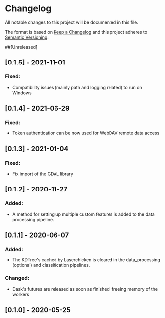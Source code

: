 # Changelog
All notable changes to this project will be documented in this file.

The format is based on [Keep a Changelog](https://keepachangelog.com/en/1.0.0/)
and this project adheres to [Semantic Versioning](https://semver.org/spec/v2.0.0.html).

##[Unreleased]

## [0.1.5] - 2021-11-01
### Fixed:
- Compatibility issues (mainly path and logging related) to run on Windows

## [0.1.4] - 2021-06-29
### Fixed:
- Token authentication can be now used for WebDAV remote data access

## [0.1.3] - 2021-01-04
### Fixed:
- Fix import of the GDAL library

## [0.1.2] - 2020-11-27
### Added:
- A method for setting up multiple custom features is added to the data processing pipeline. 

## [0.1.1] - 2020-06-07
### Added:
- The KDTree's cached by Laserchicken is cleared in the data_processing (optional) and classification pipelines. 

### Changed:
- Dask's futures are released as soon as finished, freeing memory of the workers

## [0.1.0] - 2020-05-25
